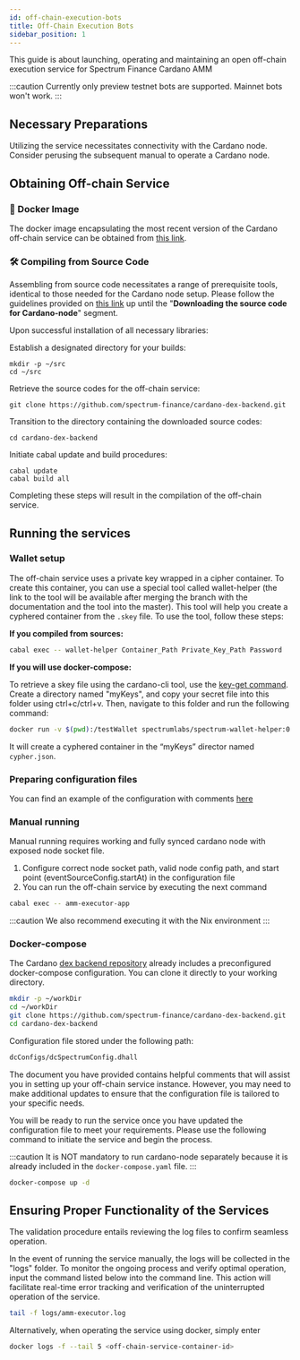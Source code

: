 ```yaml
---
id: off-chain-execution-bots
title: Off-Chain Execution Bots
sidebar_position: 1
---
```


This guide is about launching, operating and maintaining an open off-chain execution service for Spectrum Finance
Cardano AMM

:::caution
Currently only preview testnet bots are supported. Mainnet bots won't work.
:::

## Necessary Preparations

Utilizing the service necessitates connectivity with the Cardano node. Consider perusing the subsequent manual to
operate a Cardano node.

## Obtaining Off-chain Service

### 🐳 Docker Image

The docker image encapsulating the most recent version of the Cardano off-chain service can be obtained from
[this link](https://hub.docker.com/r/spectrumlabs/spectrum-cardano-backend).

### 🛠 Compiling from Source Code

Assembling from source code necessitates a range of prerequisite tools, identical to those needed for the Cardano node
setup. Please follow the guidelines provided
on [this link](https://github.com/input-output-hk/cardano-node/blob/master/doc/getting-started/install.md/) up until
the "**Downloading the source code for Cardano-node**" segment.

Upon successful installation of all necessary libraries:

Establish a designated directory for your builds:

```
mkdir -p ~/src
cd ~/src
```

Retrieve the source codes for the off-chain service:

```
git clone https://github.com/spectrum-finance/cardano-dex-backend.git
```

Transition to the directory containing the downloaded source codes:

```
cd cardano-dex-backend
```

Initiate cabal update and build procedures:

```
cabal update
cabal build all
```

Completing these steps will result in the compilation of the off-chain service.

## Running the services

### Wallet setup

The off-chain service uses a private key wrapped in a cipher container. To create this container, you can use a special
tool called wallet-helper (the link to the tool will be available after merging the branch with the documentation and
the tool into the master). This tool will help you create a cyphered container from the `.skey` file. To use the
tool, follow these steps:

**If you compiled from sources:**  

```bash
cabal exec -- wallet-helper Container_Path Private_Key_Path Password 
```

**If you will use docker-compose:**  

To retrieve a skey file using the cardano-cli tool, use
the [key-get command](https://github.com/input-output-hk/cardano-node/blob/master/doc/reference/cardano-node-cli-reference.md/).
Create a directory named "myKeys", and copy your secret file into this folder using ctrl+c/ctrl+v. Then, navigate to
this folder and run the following command:

```bash
docker run -v $(pwd):/testWallet spectrumlabs/spectrum-wallet-helper:0.0.1.0 /testWallet/cypher.json /testWallet/SKEY_FILE_NAME.skey YOUR_PASSWORD_HERE
```

It will create a cyphered container in the “myKeys” director named `cypher.json`.

### Preparing configuration files

You can find an example of the configuration with
comments [here](https://github.com/spectrum-finance/cardano-dex-backend/blob/master/amm-executor/resources/config.dhall)

### Manual running

Manual running requires working and fully synced cardano node with exposed node socket file.

1. Configure correct node socket path, valid node config path, and start point (eventSourceConfig.startAt) in the
   configuration file
2. You can run the off-chain service by executing the next command

```bash
cabal exec -- amm-executor-app
```

:::caution
We also recommend executing it with the Nix environment
:::

### Docker-compose

The Cardano [dex backend repository](https://github.com/spectrum-finance/cardano-dex-backend) already includes a
preconfigured docker-compose configuration. You can clone it directly to your working directory.

```bash
mkdir -p ~/workDir
cd ~/workDir
git clone https://github.com/spectrum-finance/cardano-dex-backend.git
cd cardano-dex-backend
```

Configuration file stored under the following path:

```bash
dcConfigs/dcSpectrumConfig.dhall
```

The document you have provided contains helpful comments that will assist you in setting up your off-chain service
instance. However, you may need to make additional updates to ensure that the configuration file is tailored to your
specific needs.

You will be ready to run the service once you have updated the configuration file to meet your requirements. Please use
the following command to initiate the service and begin the process.

:::caution
It is NOT mandatory to run cardano-node separately because it is already included in the `docker-compose.yaml` file.
:::

```bash
docker-compose up -d
```

## Ensuring Proper Functionality of the Services

The validation procedure entails reviewing the log files to confirm seamless operation.

In the event of running the service manually, the logs will be collected in the "logs" folder. To monitor the ongoing
process and verify optimal operation, input the command listed below into the command line. This action will facilitate
real-time error tracking and verification of the uninterrupted operation of the service.

```bash
tail -f logs/amm-executor.log
```

Alternatively, when operating the service using docker, simply enter

```bash
docker logs -f --tail 5 <off-chain-service-container-id>
```
